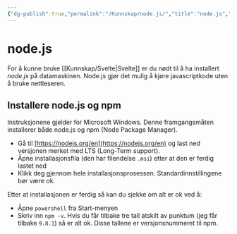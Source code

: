 ```yaml
---
{"dg-publish":true,"permalink":"/Kunnskap/node.js/","title":"node.js","tags":["it1"]}
---
```



# node.js
For å kunne bruke [[Kunnskap/Svelte\|Svelte]] er du nødt til å ha installert *node.js* på datamaskinen. Node.js gjør det mulig å kjøre javascriptkode uten å bruke nettleseren.

## Installere node.js og npm
Instruksjonene gjelder for Microsoft Windows. Denne framgangsmåten installerer både node.js og <abbr>npm</abbr> (Node Package Manager).

- Gå til [https://nodejs.org/en](https://nodejs.org/en) og last ned versjonen merket med <abbr>LTS</abbr> (Long-Term support).
- Åpne installasjonsfila (den har filendelse `.msi`) etter at den er ferdig lastet ned
- Klikk deg gjennom hele installasjonsprosessen. Standardinnstillingene bør være ok.

Etter at installasjonen er ferdig så kan du sjekke om alt er ok ved å:
- Åpne `powershell` fra Start-menyen 
- Skriv inn `npm -v`. Hvis du får tilbake tre tall atskilt av punktum (jeg får tilbake `9.8.1`) så er alt ok. Disse tallene er versjonsnummeret til <abbr>npm</abbr>.

